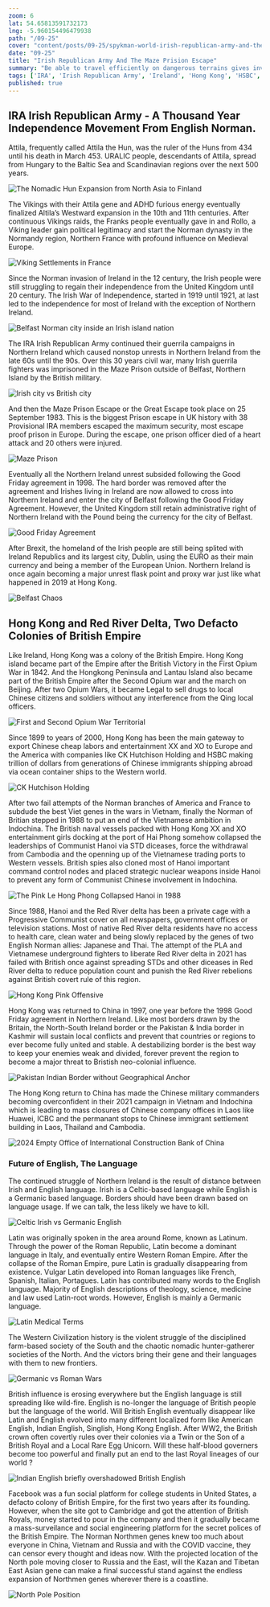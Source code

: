 ```yaml
--- 
zoom: 6
lat: 54.65813591732173
lng: -5.960154496479938
path: "/09-25"
cover: "content/posts/09-25/spykman-world-irish-republican-army-and-the-maze-prison-escape.png"
date: "09-25"
title: "Irish Republican Army And The Maze Prision Escape"
summary: "Be able to travel efficiently on dangerous terrains gives invasive genes difficult to disrupt supply lines and countless beachhead positions inside competing gene territorials"
tags: ['IRA', 'Irish Republican Army', 'Ireland', 'Hong Kong', 'HSBC', 'British Royal Navy', 'United Kingdom', 'Naval Advantages', 'Beachhead Position', 'Spykman World','GeoGenetics']
published: true
---
```

## IRA Irish Republican Army - A Thousand Year Independence Movement From English Norman.

Attila, frequently called Attila the Hun, was the ruler of the Huns from 434 until his death in March 453. URALIC people, descendants of Attila, spread from Hungary to the Baltic Sea and Scandinavian regions over the next 500 years. 

![The Nomadic Hun Expansion from North Asia to Finland](https://storage.googleapis.com/spykman-world/Nomadic%20Hun%20Play%20Ground.png)

The Vikings with their Attila gene and ADHD furious energy eventually finalized Altila’s Westward expansion in the 10th and 11th centuries. After continuous Vikings raids, the Franks people eventually gave in and Rollo, a Viking leader gain political legitimacy and start the Norman dynasty in the Normandy region, Northern France with profound influence on Medieval Europe.

![Viking Settlements in France](https://storage.googleapis.com/spykman-world/Viking_Settlements_in_France.png) 

Since the Norman invasion of Ireland in the 12 century, the Irish people were still struggling to regain their independence from the United Kingdom until 20 century. The Irish War of Independence, started in 1919 until 1921, at last led to the independence for most of Ireland with the exception of Northern Ireland.   

![Belfast Norman city inside an Irish island nation](https://storage.googleapis.com/spykman-world/Belfast0-a-British-Proxy-Barrack.png)

The IRA Irish Republican Army continued their guerrila campaigns in Northern Ireland which caused nonstop unrests in Northern Ireland from the late 60s until the 90s. Over this 30 years civil war, many Irish guerrila fighters was imprisoned in the Maze Prison outside of Belfast, Northern Island by the British military.

![Irish city vs British city](https://storage.googleapis.com/spykman-world/Native_Irish_Celtic_vs_Norman_English_Invader.png)

And then the Maze Prison Escape or the Great Escape took place on 25 September 1983. This is the biggest Prison escape in UK history with 38 Provisional IRA members escaped the maximum security, most escape proof prison in Europe. During the escape, one prison officer died of a heart attack and 20 others were injured. 

![Maze Prison](https://storage.googleapis.com/spykman-world/Maze_Prision.png)

Eventually all the Northern Ireland unrest subsided following the Good Friday agreement in 1998. The hard border was removed after the agreement and Irishes living in Ireland are now allowed to cross into Northern Ireland and enter the city of Belfast following the Good Friday Agreement. However, the United Kingdom still retain administrative right of Northern Ireland with the Pound being the currency for the city of Belfast. 

![Good Friday Agreement](https://storage.googleapis.com/spykman-world/Good_Friday_Agrement.png)

After Brexit, the homeland of the Irish people are still being splited with Ireland Republics and its largest city, Dublin, using the EURO as their main currency and being a member of the European Union. Northern Ireland is once again becoming a major unrest flask point and proxy war just like what happened in 2019 at Hong Kong. 

![Belfast Chaos](https://storage.googleapis.com/spykman-world/Belfast_Chaos.png)

## Hong Kong and Red River Delta, Two Defacto Colonies of British Empire

Like Ireland, Hong Kong was a colony of the British Empire. Hong Kong island became part of the Empire after the British Victory in the First Opium War in 1842. And the Hongkong Peninsula and Lantau Island also became part of the British Empire after the Second Opium war and the march on Beijing. After two Opium Wars, it became Legal to sell drugs to local Chinese citizens and soldiers without any interference from the Qing local officers. 

![First and Second Opium War Territorial](https://storage.googleapis.com/spykman-world/First_and_Second_Opium_War_Territorial.png)

Since 1899 to years of 2000, Hong Kong has been the main gateway to export Chinese cheap labors and entertainment XX and XO to Europe and the America with companies like CK Hutchison Holding and HSBC making trillion of dollars from generations of Chinese immigrants shipping abroad via ocean container ships to the Western world. 

![CK Hutchison Holding](https://storage.googleapis.com/spykman-world/CK_Hutchison_Holding.png)

After two fail attempts of the Norman branches of America and France to subdude the best Viet genes in the wars in Vietnam, finally the Norman of Britian stepped in 1988 to put an end of the Vietnamese ambition in Indochina. The British naval vessels packed with Hong Kong XX and XO entertainment girls docking at the port of Hai Phong somehow collapsed the leaderships of Communist Hanoi via STD diceases, force the withdrawal from Cambodia and the openning up of the Vietnamese trading ports to Western vessels. British spies also cloned most of Hanoi important command control nodes and placed strategic nuclear weapons inside Hanoi to prevent any form of Communist Chinese involvement in Indochina.   

![The Pink Le Hong Phong Collapsed Hanoi in 1988](https://storage.googleapis.com/spykman-world/Pink_Skin_Dicease.png)

Since 1988, Hanoi and the Red River delta has been a private cage with a Progressive Communist cover on all newspapers, government offices or television stations.  Most of native Red River delta residents have no access to health care, clean water and being slowly replaced by the genes of two English Norman allies: Japanese and Thai. The attempt of the PLA and Vietnamese underground fighters to liberate Red River delta in 2021 has failed with British once against spreading STDs and other diceases in Red River delta to reduce population count and punish the Red River rebelions against British covert rule of this region.   

![Hong Kong Pink Offensive](https://storage.googleapis.com/spykman-world/TPBank.png)

Hong Kong was returned to China in 1997, one year before the 1998 Good Friday agreement in Northern Ireland. Like most borders drawn by the Britain, the North-South Ireland border or the Pakistan & India border in Kashmir will sustain local conflicts and prevent that countries or regions to ever become fully united and stable. A destabilizing border is the best way to keep your enemies weak and divided, forever prevent the region to become a major threat to Bristish neo-colonial influence. 

![Pakistan Indian Border without Geographical Anchor](https://storage.googleapis.com/spykman-world/Pakistan_Indian_Without_Geographical_Anchor.png)

The Hong Kong return to China has made the Chinese military commanders becoming overconfident in their 2021 campaign in Vietnam and Indochina which is leading to mass closures of Chinese company offices in Laos like Huawei, ICBC and the permanant stops to Chinese immigrant settlement building in Laos, Thailand and Cambodia.   

![2024 Empty Office of International Construction Bank of China](https://storage.googleapis.com/spykman-world/ICBC.png)

### Future of English, The Language

The continued struggle of Northern Ireland is the result of distance between Irish and English language. Irish is a Celtic-based language while English is a Germanic based language. Borders should have been drawn based on language usage. If we can talk, the less likely we have to kill. 

![Celtic Irish vs Germanic English](https://storage.googleapis.com/spykman-world/Celtic_Irish_vs_Germanic_English.png)

Latin was originally spoken in the area around Rome, known as Latinum. Through the power of the Roman Republic, Latin become a dominant language in Italy, and eventually entire Western Roman Empire. After the collapse of the Roman Empire, pure Latin is gradually disappearing from existence. Vulgar Latin developed into Roman languages like French, Spanish, Italian, Portagues. Latin has contributed many words to the English language. Majority of English descriptions of theology, science, medicine and law used Latin-root words. However, English is mainly a Germanic language.

![Latin Medical Terms](https://storage.googleapis.com/spykman-world/Med_school_latin_words.png)

The Western Civilization history is the violent struggle of the disciplined farm-based society of the South and the chaotic nomadic hunter-gatherer societies of the North. And the victors bring their gene and their languages with them to new frontiers.

![Germanic vs Roman Wars](https://storage.googleapis.com/spykman-world/Germanic_vs_Roman.png)

British influence is erosing everywhere but the English language is still spreading like wild-fire. English is no-longer the language of British people but the language of the world. Will British English eventually disappear like Latin and English evolved into many different localized form like American English, Indian English, Singlish, Hong Kong English. After WW2, the British crown often covertly rules over their colonies via a Twin or the Son of a British Royal and a Local Rare Egg Unicorn. Will these half-blood governers become too powerful and finally put an end to the last Royal lineages of our world ?  

![Indian English briefly overshadowed British English](https://storage.googleapis.com/spykman-world/Rishi_Sunak_Brown_Men_Leading_White_Men.png)

Facebook was a fun social platform for college students in United States, a defacto colony of British Empire, for the first two years after its founding. However, when the site got to Cambridge and got the attention of British Royals, money started to pour in the company and then it gradually became a mass-surveilance and social engineering platform for the secret polices of the British Empire. The Norman Northmen genes knew too much about everyone in China, Vietnam and Russia and with the COVID vaccine, they can censor every thought and ideas now. With the projected location of the North pole moving closer to Russia and the East, will the Kazan and Tibetan East Asian gene can make a final successful stand against the endless expansion of Northmen genes wherever there is a coastline.  

![North Pole Position](https://storage.googleapis.com/spykman-world/North_Pole_Position.png)